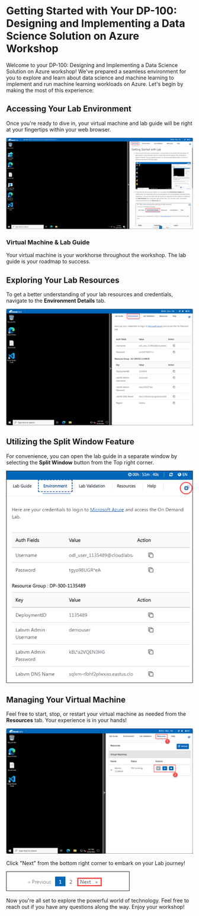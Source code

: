 # **Getting Started with Your DP-100: Designing and Implementing a Data Science Solution on Azure Workshop**
 
Welcome to your DP-100: Designing and Implementing a Data Science Solution on Azure workshop! We've prepared a seamless environment for you to explore and learn about data science and machine learning to implement and run machine learning workloads on Azure. Let's begin by making the most of this experience:
 
## **Accessing Your Lab Environment**
 
Once you're ready to dive in, your virtual machine and lab guide will be right at your fingertips within your web browser.
 
![Access Your VM and Lab Guide](../images/labguide1.png)

### **Virtual Machine & Lab Guide**
 
Your virtual machine is your workhorse throughout the workshop. The lab guide is your roadmap to success.
 
## **Exploring Your Lab Resources**
 
To get a better understanding of your lab resources and credentials, navigate to the **Environment Details** tab.
 
![Explore Lab Resources](../images/env.png)
## **Utilizing the Split Window Feature**
 
For convenience, you can open the lab guide in a separate window by selecting the **Split Window** button from the Top right corner.
 
![Use the Split Window Feature](../images/spl.png)
 
## **Managing Your Virtual Machine**
 
Feel free to start, stop, or restart your virtual machine as needed from the **Resources** tab. Your experience is in your hands!
 
  ![Manage Your Virtual Machine](../images/res.png)
 
Click "Next" from the bottom right corner to embark on your Lab journey!
 
   ![Start Your Azure Journey](../images/num.png)
 
Now you're all set to explore the powerful world of technology. Feel free to reach out if you have any questions along the way. Enjoy your workshop!
